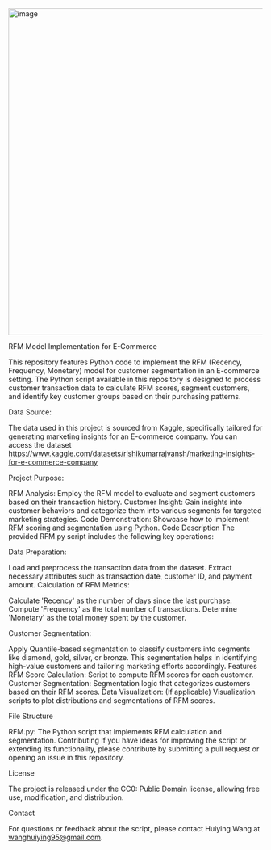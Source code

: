  <img width="647" alt="image" src="https://github.com/user-attachments/assets/e2e953b8-ee8d-4339-af43-372876a03150">

RFM Model Implementation for E-Commerce

This repository features Python code to implement the RFM (Recency, Frequency, Monetary) model for customer segmentation in an E-commerce setting. The Python script available in this repository is designed to process customer transaction data to calculate RFM scores, segment customers, and identify key customer groups based on their purchasing patterns.

Data Source:

The data used in this project is sourced from Kaggle, specifically tailored for generating marketing insights for an E-commerce company. You can access the dataset https://www.kaggle.com/datasets/rishikumarrajvansh/marketing-insights-for-e-commerce-company 


Project Purpose:

RFM Analysis: Employ the RFM model to evaluate and segment customers based on their transaction history.
Customer Insight: Gain insights into customer behaviors and categorize them into various segments for targeted marketing strategies.
Code Demonstration: Showcase how to implement RFM scoring and segmentation using Python.
Code Description
The provided RFM.py script includes the following key operations:

Data Preparation:

Load and preprocess the transaction data from the dataset.
Extract necessary attributes such as transaction date, customer ID, and payment amount.
Calculation of RFM Metrics:

Calculate 'Recency' as the number of days since the last purchase.
Compute 'Frequency' as the total number of transactions.
Determine 'Monetary' as the total money spent by the customer.

Customer Segmentation:

Apply Quantile-based segmentation to classify customers into segments like diamond, gold, silver, or bronze.
This segmentation helps in identifying high-value customers and tailoring marketing efforts accordingly.
Features
RFM Score Calculation: Script to compute RFM scores for each customer.
Customer Segmentation: Segmentation logic that categorizes customers based on their RFM scores.
Data Visualization: (If applicable) Visualization scripts to plot distributions and segmentations of RFM scores.

File Structure

RFM.py: The Python script that implements RFM calculation and segmentation.
Contributing
If you have ideas for improving the script or extending its functionality, please contribute by submitting a pull request or opening an issue in this repository.

License

The project is released under the CC0: Public Domain license, allowing free use, modification, and distribution.

Contact

For questions or feedback about the script, please contact Huiying Wang at wanghuiying95@gmail.com.
